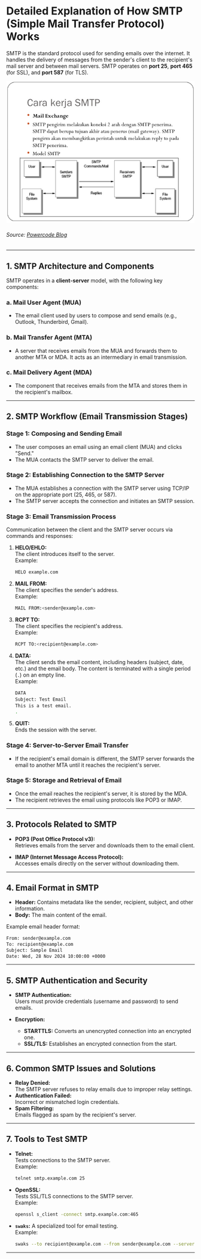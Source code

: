 # **Detailed Explanation of How SMTP (Simple Mail Transfer Protocol) Works**

SMTP is the standard protocol used for sending emails over the internet. It handles the delivery of messages from the sender's client to the recipient's mail server and between mail servers. SMTP operates on **port 25**, **port 465** (for SSL), and **port 587** (for TLS).

![How It Works](https://github.com/infans4/Tugas-Komunikasi-dan-Jaringan-Komputer-Pak-Fery/blob/main/Tugas-5_SMTP/assets/Cara-Kerja-SMTP.jpg)

###### Source: [Powercode Blog](https://blogs.powercode.id/mengenal-apa-itu-smtp-dan-cara-kerjanya/)

---

## **1. SMTP Architecture and Components**

SMTP operates in a **client-server** model, with the following key components:

### a. **Mail User Agent (MUA)**  
- The email client used by users to compose and send emails (e.g., Outlook, Thunderbird, Gmail).

### b. **Mail Transfer Agent (MTA)**  
- A server that receives emails from the MUA and forwards them to another MTA or MDA. It acts as an intermediary in email transmission.

### c. **Mail Delivery Agent (MDA)**  
- The component that receives emails from the MTA and stores them in the recipient's mailbox.

---

## **2. SMTP Workflow (Email Transmission Stages)**

### **Stage 1: Composing and Sending Email**  
- The user composes an email using an email client (MUA) and clicks "Send."  
- The MUA contacts the SMTP server to deliver the email.

### **Stage 2: Establishing Connection to the SMTP Server**  
- The MUA establishes a connection with the SMTP server using TCP/IP on the appropriate port (25, 465, or 587).  
- The SMTP server accepts the connection and initiates an SMTP session.

### **Stage 3: Email Transmission Process**  
Communication between the client and the SMTP server occurs via commands and responses:

1. **HELO/EHLO:**  
   The client introduces itself to the server.  
   Example:  
   ```bash
   HELO example.com
   ```

2. **MAIL FROM:**  
   The client specifies the sender's address.  
   Example:  
   ```bash
   MAIL FROM:<sender@example.com>
   ```

3. **RCPT TO:**  
   The client specifies the recipient's address.  
   Example:  
   ```bash
   RCPT TO:<recipient@example.com>
   ```

4. **DATA:**  
   The client sends the email content, including headers (subject, date, etc.) and the email body. The content is terminated with a single period (`.`) on an empty line.  
   Example:  
   ```bash
   DATA  
   Subject: Test Email  
   This is a test email.  
   .
   ```

5. **QUIT:**  
   Ends the session with the server.

### **Stage 4: Server-to-Server Email Transfer**  
- If the recipient's email domain is different, the SMTP server forwards the email to another MTA until it reaches the recipient's server.

### **Stage 5: Storage and Retrieval of Email**  
- Once the email reaches the recipient's server, it is stored by the MDA.  
- The recipient retrieves the email using protocols like POP3 or IMAP.

---

## **3. Protocols Related to SMTP**

- **POP3 (Post Office Protocol v3):**  
  Retrieves emails from the server and downloads them to the email client.

- **IMAP (Internet Message Access Protocol):**  
  Accesses emails directly on the server without downloading them.

---

## **4. Email Format in SMTP**

- **Header:** Contains metadata like the sender, recipient, subject, and other information.  
- **Body:** The main content of the email.

Example email header format:  
```text
From: sender@example.com  
To: recipient@example.com  
Subject: Sample Email  
Date: Wed, 28 Nov 2024 10:00:00 +0000  
```

---

## **5. SMTP Authentication and Security**

- **SMTP Authentication:**  
  Users must provide credentials (username and password) to send emails.

- **Encryption:**  
  - **STARTTLS:** Converts an unencrypted connection into an encrypted one.  
  - **SSL/TLS:** Establishes an encrypted connection from the start.

---

## **6. Common SMTP Issues and Solutions**

- **Relay Denied:**  
  The SMTP server refuses to relay emails due to improper relay settings.  
- **Authentication Failed:**  
  Incorrect or mismatched login credentials.  
- **Spam Filtering:**  
  Emails flagged as spam by the recipient's server.

---

## **7. Tools to Test SMTP**

- **Telnet:**  
  Tests connections to the SMTP server.  
  Example:  
  ```bash
  telnet smtp.example.com 25
  ```

- **OpenSSL:**  
  Tests SSL/TLS connections to the SMTP server.  
  Example:  
  ```bash
  openssl s_client -connect smtp.example.com:465
  ```

- **`swaks`:** A specialized tool for email testing.  
  Example:  
  ```bash
  swaks --to recipient@example.com --from sender@example.com --server smtp.example.com
  ```

---
